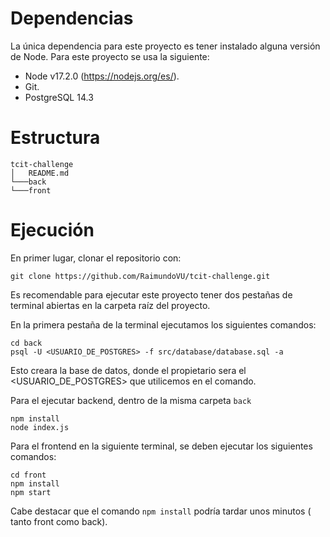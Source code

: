 
# Dependencias
La única dependencia para este proyecto es tener instalado alguna versión de Node. Para este proyecto se usa la siguiente:
- Node v17.2.0 (https://nodejs.org/es/).
- Git.
- PostgreSQL 14.3

# Estructura
```
tcit-challenge
│   README.md   
└───back
└───front
```
# Ejecución

En primer lugar, clonar el repositorio con:
```
git clone https://github.com/RaimundoVU/tcit-challenge.git
```

Es recomendable para ejecutar este proyecto tener dos pestañas de terminal abiertas en la carpeta raíz del proyecto. 


En la primera pestaña de la terminal ejecutamos los siguientes comandos:
```
cd back
psql -U <USUARIO_DE_POSTGRES> -f src/database/database.sql -a 
```
Esto creara la base de datos, donde el propietario sera el <USUARIO_DE_POSTGRES> que utilicemos en el comando.

Para el ejecutar backend, dentro de la misma carpeta `back`
```
npm install
node index.js
```

Para el frontend en la siguiente terminal, se deben ejecutar los siguientes comandos:
```
cd front
npm install
npm start
```

Cabe destacar que el comando `npm install` podría tardar unos minutos ( tanto front como back).


